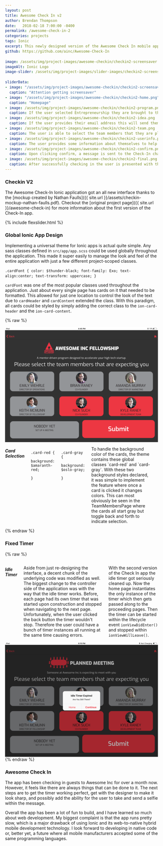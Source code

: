 ```yaml
---
layout: post
title: Awesome Check In v2
author: Brendan Thompson
date:   2018-02-18 7:00:00 -0400
permalink: /awesome-check-in-2
categories: projects
tags: Ionic
excerpt: This newly designed version of the Awesome Check In mobile application is used by Awesome Inc to check in their guests and alert the appropriate team members
github: https://github.com/ainc/Awesome-Check-In

image: /assets/img/project-images/awesome-checkin/checkin2-screensaver.png
imageAlt: Ionic Logo
image-slider: /assets/img/project-images/slider-images/checkin2-screensaver-slider.png

sliderData:
- image: "/assets/img/project-images/awesome-checkin/checkin2-screensaver.png"
  caption: "Attention getting screensaver"
- image: "/assets/img/project-images/awesome-checkin/checkin2-home.png"
  caption: "Homepage"
- image: /assets/img/project-images/awesome-checkin/checkin2-program.png
  caption: If the user selected Entrepreneurship they are brought to this page
- image: /assets/img/project-images/awesome-checkin/checkin2-idea.png
  caption: If the user provides their email address this will send them a link to fill out the "I Have An Idea" form
- image: /assets/img/project-images/awesome-checkin/checkin2-team.png
  caption: The user is able to select the team members that they are planning to meet with. These team members are then tagged in the Slack message, sending them a notification.
- image: /assets/img/project-images/awesome-checkin/checkin2-userinfo.png
  caption: The user provides some information about themselves to help keep track of the people checking in
- image: /assets/img/project-images/awesome-checkin/checkin2-confirm.png
  caption: Upon clicking confirm, a message is sent to the Check-In channel on slack and the appropriate team members get notified
- image: /assets/img/project-images/awesome-checkin/checkin2-final.png
  caption: After successfully checking in the user is presented with the Core Values and an option to return home
---
```


### Checkin V2

The Awesome Check-In Ionic application got an all new interface thanks to the [mockup created by Nathan Faulls]({{ site.url }}/assets/checkin-mockup-nathan-faulls.pdf). Checkout the [original project page]({{ site.url }}/awesome-check-in) for more information about the first version of the Check-In app.

{% include flexslider.html %}

### Global Ionic App Design

Implementing a universal theme for Ionic apps is actual quite simple. Any sass classes defined in `src/app/app.scss` could be used globally throughout the application. This made it super easily to manage the look and feel of the entire application with just a few different project-scoped classes.

`
.cardFont {
	color: $thunder-black;
	font-family: Exo;
	text-align:center;
	text-transform: uppercase;
}
`

`cardFont` was one of the most popular classes used throughout the application. Just about every single page has cards on it that needed to be formatted. This allowed for just one location to control the look of the text due to `cardHeader` and `cardContent` extended the class. With this paradigm, all cards could be styled by simply adding the correct class to the `ion-card-header` and the `ion-card-content`.

{% raw %}
<div class="row">
	<div class="six columns">
		<img src="/assets/img/project-images/awesome-checkin/checkin2-team.png" alt="TeamMemberPage">
	</div>
	<div class="six columns">
		<h5>Card Selection</h5>
		<code>
			.card-red {
				background: $amaranth-red;
			}
		</code>
		<code>
			.card-gray {
				background: $oslo-gray;
			}
		</code>
		<p>To handle the background color of the cards, the theme contains these global classes `card-red` and `card-gray`. With these two background styles declared, it was simple to implement the feature where once a card is clicked it changes colors. This can most obviously be seen in the TeamMembersPage where the cards all start gray but toggle back and forth to indicate selection.</p>
		<code><ion-card (click)="cardClicked(member.tag)" class="card-style" [ngClass]="getSelectStatus(member.tag) ? 'card-red' : 'card-grey'">
		</code>
	</div>
</div>
{% endraw %}

### Fixed Timer

{% raw %}
<div class="row">
	<div class="six columns">
		<h5>Idle Timer</h5>
		<p>Aside from just re-designing the interface, a decent chunk of the underlying code was modified as well. The biggest change to the controller side of the application was with the way that the idle timer works. Before, each page had its own timer that was started upon construction and stopped when navigating to the next page. Unfortunately, when the user clicked the back button the timer wouldn't stop. Therefore the user could have a bunch of timer instances all running at the same time causing errors.</p>
		<p>With the second version of the Check In app the idle timer got seriously cleaned up. Now the home page instantiates the only instance of the timer which then gets passed along to the proceeding pages. Then the timer can be started within the lifecycle event <code>ionViewDidEnter()</code> and stopped within <code>ionViewWillLeave()</code>.</p>
	</div>
	<div class="six columns">
		<img src="/assets/img/project-images/awesome-checkin/checkin2-idle.png" alt="Idle Timer">
	</div>
</div>
{% endraw %}

### Awesome Check In

The app has been checking in guests to Awesome Inc for over a month now. However, it feels like there are always things that can be done to it. The next steps are to get the timer working perfect, get with the designer to make it look sharp, and possibly add the ability for the user to take and send a selfie within the message.

Overall the app has been a lot of fun to build, and I have learned so much about web development. My biggest complaint is that the app runs pretty slow, which is a major drawback of using Ionic and its web-to-native hybrid mobile development technology. I look forward to developing in native code or, better yet, a future where all mobile manufacturers accepted some of the same programming languages.
